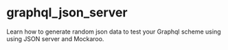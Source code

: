 # graphql_json_server
Learn how to generate random json data to test your Graphql scheme using using JSON server and Mockaroo.
